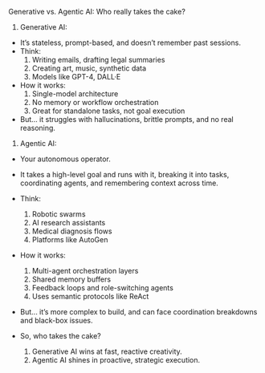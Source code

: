 Generative vs. Agentic AI: Who really takes the cake?

1. Generative AI:
  * It’s stateless, prompt-based, and doesn’t remember past sessions.
  * Think:
    1. Writing emails, drafting legal summaries
    1. Creating art, music, synthetic data
    1. Models like GPT-4, DALL·E
  * How it works:
    1. Single-model architecture
    1. No memory or workflow orchestration
    1. Great for standalone tasks, not goal execution
  * But… it struggles with hallucinations, brittle prompts, and no real reasoning.

1. Agentic AI:
  * Your autonomous operator.
  * It takes a high-level goal and runs with it, breaking it into tasks, coordinating agents, and remembering context across time.
  * Think:
    1. Robotic swarms
    1. AI research assistants
    1. Medical diagnosis flows
    1. Platforms like AutoGen
  * How it works:
    1. Multi-agent orchestration layers
    1. Shared memory buffers
    1. Feedback loops and role-switching agents
    1. Uses semantic protocols like ReAct
  * But... it’s more complex to build, and can face coordination breakdowns and black-box issues.

* So, who takes the cake?
  1. Generative AI wins at fast, reactive creativity.
  1. Agentic AI shines in proactive, strategic execution.
